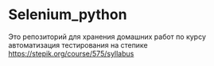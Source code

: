 # Selenium_python
Это репозиторий для хранения домашних работ по курсу автоматизация тестирования на степике
https://stepik.org/course/575/syllabus
